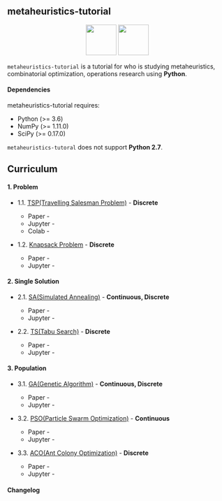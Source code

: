 ## metaheuristics-tutorial

<p align="center">
  <img height="70" src="https://upload.wikimedia.org/wikipedia/commons/thumb/1/1a/NumPy_logo.svg/2880px-NumPy_logo.svg.png" />
  <img height="70" src="https://deap.readthedocs.io/en/master/_images/deap_long.png" />
</p>

`metaheuristics-tutorial` is a tutorial for who is studying metaheuristics, combinatorial optimization, operations research using **Python**.

#### Dependencies

metaheuristics-tutorial requires:

* Python (>= 3.6)
* NumPy (>= 1.11.0)
* SciPy (>= 0.17.0)

`metaheuristics-tutoral` does not support **Python 2.7**.

## Curriculum

#### 1. Problem

- 1.1. [TSP(Travelling Salesman Problem)]() - **Discrete**
  - Paper -  []()
  - Jupyter - []()
  - Colab - []()

- 1.2. [Knapsack Problem]() - **Discrete**
  - Paper -  []()
  - Jupyter - []()

#### 2. Single Solution

- 2.1. [SA(Simulated Annealing)]() - **Continuous, Discrete**
  - Paper -  []()
  - Jupyter - []()

- 2.2. [TS(Tabu Search)]() - **Discrete**
  - Paper -  []()
  - Jupyter - []()

#### 3. Population

- 3.1. [GA(Genetic Algorithm)]() - **Continuous, Discrete**
  - Paper -  []()
  - Jupyter - []()

- 3.2. [PSO(Particle Swarm Optimization)]() - **Continuous**
  - Paper -  []()
  - Jupyter - []()

- 3.3. [ACO(Ant Colony Optimization)]() - **Discrete**
  - Paper -  []()
  - Jupyter - []()

#### Changelog